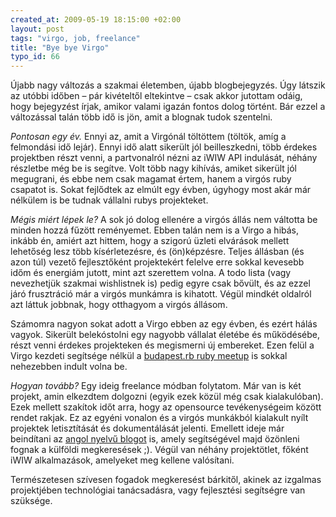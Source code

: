 ```yaml
--- 
created_at: 2009-05-19 18:15:00 +02:00
layout: post
tags: "virgo, job, freelance"
title: "Bye bye Virgo"
typo_id: 66
---
```

Újabb nagy változás a szakmai életemben, újabb blogbejegyzés. Úgy látszik az utóbbi időben – pár kivételtől eltekintve – csak akkor jutottam odáig, hogy bejegyzést írjak, amikor valami igazán fontos dolog történt. Bár ezzel a változással talán több idő is jön, amit a blognak tudok szentelni.

*Pontosan egy év.* Ennyi az, amit a Virgónál töltöttem (töltök, amíg a felmondási idő lejár). Ennyi idő alatt sikerült jól beilleszkedni, több érdekes projektben részt venni, a partvonalról nézni az iWIW API indulását, néhány részletbe még be is segítve. Volt több nagy kihívás, amiket sikerült jól megugrani, és ebbe nem csak magamat értem, hanem a virgós ruby csapatot is. Sokat fejlődtek az elmúlt egy évben, úgyhogy most akár már nélkülem is be tudnak vállalni rubys projekteket.

*Mégis miért lépek le?* A sok jó dolog ellenére a virgós állás nem váltotta be minden hozzá fűzött reményemet. Ebben talán nem is a Virgo a hibás, inkább én, amiért azt hittem, hogy a szigorú üzleti elvárások mellett lehetőség lesz több kísérletezésre, és (ön)képzésre. Teljes állásban (és azon túl) vezető fejlesztőként projektekért felelve erre sokkal kevesebb időm és energiám jutott, mint azt szerettem volna. A todo lista (vagy nevezhetjük szakmai wishlistnek is) pedig egyre csak bővült, és az ezzel járó frusztráció már a virgós munkámra is kihatott. Végül mindkét oldalról azt láttuk jobbnak, hogy otthagyom a virgós állásom.

Számomra nagyon sokat adott a Virgo ebben az egy évben, és ezért hálás vagyok. Sikerült belekóstolni egy nagyobb vállalat életébe és működésébe, részt venni érdekes projekteken és megismerni új embereket. Ezen felül a Virgo kezdeti segítsége nélkül a [budapest.rb ruby meetup](http://ruby.meetup.hu/) is sokkal nehezebben indult volna be.

*Hogyan tovább?* Egy ideig freelance módban folytatom. Már van is két projekt, amin elkezdtem dolgozni (egyik ezek közül még csak kialakulóban). Ezek mellett szakítok időt arra, hogy az opensource tevékenységeim között rendet rakjak. Ez az egyéni vonalon és a virgós munkákból kialakult nyílt projektek letisztítását és dokumentálását jelenti. Emellett ideje már beindítani az [angol nyelvű blogot](http://icanscale.com) is, amely segítségével majd özönleni fognak a külföldi megkeresések ;). Végül van néhány projektötlet, főként iWIW alkalmazások, amelyeket meg kellene valósítani.

Természetesen szívesen fogadok megkeresést bárkitől, akinek az izgalmas projektjében technológiai tanácsadásra, vagy fejlesztési segítségre van szüksége.

